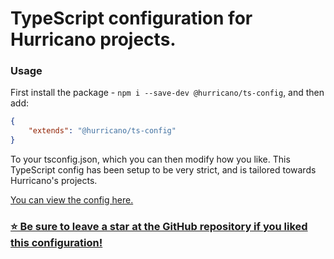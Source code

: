 # TypeScript configuration for Hurricano projects.

### Usage

First install the package - `npm i --save-dev @hurricano/ts-config`, and then add:

```json
{
	"extends": "@hurricano/ts-config"
}
```

To your tsconfig.json, which you can then modify how you like. This TypeScript config has been setup to be very strict, and is tailored towards Hurricano's projects.

[You can view the config here.](https://github.com/HurricanoDev/config/blob/master/typescript/tsconfig.json)

### [⭐ Be sure to leave a star at the GitHub repository if you liked this configuration!](https://GitHub.com/HurricanoDev/config)
